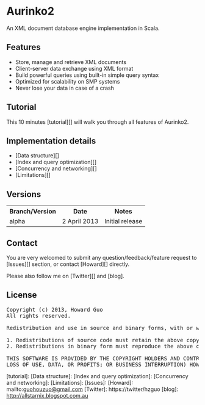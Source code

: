 Aurinko2
=
An XML document database engine implementation in Scala.

Features
-
- Store, manage and retrieve XML documents
- Client-server data exchange using XML format
- Build powerful queries using built-in simple query syntax
- Optimized for scalability on SMP systems
- Never lose your data in case of a crash

Tutorial
-

This 10 minutes [tutorial][] will walk you through all features of Aurinko2.

Implementation details
-

- [Data structure][]
- [Index and query optimization][]
- [Concurrency and networking][]
- [Limitations][]

Versions
-
<table>
  <tr>
    <th>Branch/Version</th>
    <th>Date</th>
    <th>Notes</th>
  </tr>
  <tr>
    <td>alpha</td>
    <td>2 April 2013</td>
    <td>Initial release</td>
  </tr>
</table>

Contact
-
You are very welcomed to submit any question/feedback/feature request to [Issues][] section, or contact [Howard][] directly.

Please also follow me on [Twitter][] and [blog].

License
-
<pre>
Copyright (c) 2013, Howard Guo
All rights reserved.

Redistribution and use in source and binary forms, with or without modification, are permitted provided that the following conditions are met:

1. Redistributions of source code must retain the above copyright notice, this list of conditions and the following disclaimer.
2. Redistributions in binary form must reproduce the above copyright notice, this list of conditions and the following disclaimer in the documentation and/or other materials provided with the distribution.

THIS SOFTWARE IS PROVIDED BY THE COPYRIGHT HOLDERS AND CONTRIBUTORS "AS IS" AND ANY EXPRESS OR IMPLIED WARRANTIES, INCLUDING, BUT NOT LIMITED TO, THE IMPLIED WARRANTIES OF MERCHANTABILITY AND FITNESS FOR A PARTICULAR PURPOSE ARE DISCLAIMED. IN NO EVENT SHALL THE COPYRIGHT OWNER OR CONTRIBUTORS BE LIABLE FOR ANY DIRECT, INDIRECT, INCIDENTAL, SPECIAL, EXEMPLARY, OR CONSEQUENTIAL DAMAGES (INCLUDING, BUT NOT LIMITED TO, PROCUREMENT OF SUBSTITUTE GOODS OR SERVICES;
LOSS OF USE, DATA, OR PROFITS; OR BUSINESS INTERRUPTION) HOWEVER CAUSED AND ON ANY THEORY OF LIABILITY, WHETHER IN CONTRACT, STRICT LIABILITY, OR TORT (INCLUDING NEGLIGENCE OR OTHERWISE) ARISING IN ANY WAY OUT OF THE USE OF THIS SOFTWARE, EVEN IF ADVISED OF THE POSSIBILITY OF SUCH DAMAGE.
</pre>

[tutorial]:
[Data structure]:
[Index and query optimization]:
[Concurrency and networking]:
[Limitations]:
[Issues]:
[Howard]: mailto:guohouzuo@gmail.com
[Twitter]: https://twitter/hzguo
[blog]: http://allstarnix.blogspot.com.au
